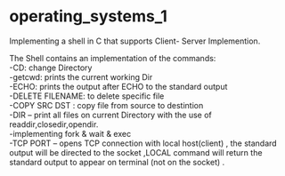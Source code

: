 # operating_systems_1

Implementing a shell in C that supports Client- Server Implemention.

The Shell contains an implementation of the commands:<br/>
-CD: change Directory<br/>
 -getcwd: prints the current working Dir<br/>
 -ECHO: prints the output after ECHO to the standard output<br/>
-DELETE FILENAME: to delete specific file<br/>
-COPY SRC DST : copy file from source to destintion<br/>
-DIR – print all files on current Directory with the use of readdir,closedir,opendir.<br/>
 -implementing fork &  wait & exec<br/>
-TCP PORT – opens TCP connection with local host(client) , the standard output will be directed to the socket ,LOCAL command will return the standard output to appear on  terminal (not on the socket) .<br/>
